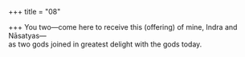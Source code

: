 +++
title = "08"

+++
You two—come here to receive this (offering) of mine, Indra and  Nāsatyas—  
as two gods joined in greatest delight with the gods today.  